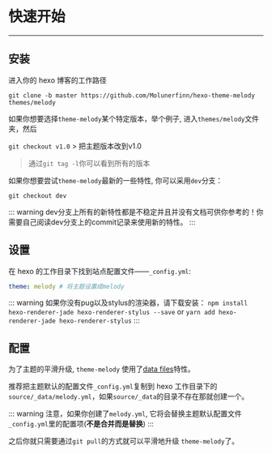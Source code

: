 # 快速开始
------

## 安装

进入你的 hexo 博客的工作路径

```
git clone -b master https://github.com/Molunerfinn/hexo-theme-melody themes/melody
```

如果你想要选择`theme-melody`某个特定版本，举个例子, 进入`themes/melody`文件夹，然后

`git checkout v1.0` > 把主题版本改到v1.0

> 通过`git tag -l`你可以看到所有的版本

如果你想要尝试`theme-melody`最新的一些特性, 你可以采用`dev`分支：

```
git checkout dev
```

::: warning
dev分支上所有的新特性都是不稳定并且并没有文档可供你参考的！你需要自己阅读dev分支上的commit记录来使用新的特性。
:::

## 设置

在 hexo 的工作目录下找到站点配置文件——`_config.yml`:

```yaml
theme: melody # 将主题设置成melody
```

::: warning
如果你没有pug以及stylus的渲染器，请下载安装： `npm install hexo-renderer-jade hexo-renderer-stylus --save` or `yarn add hexo-renderer-jade hexo-renderer-stylus`
:::

## 配置

为了主题的平滑升级, `theme-melody` 使用了[data files](https://hexo.io/docs/data-files.html)特性。

推荐把主题默认的配置文件`_config.yml`复制到 hexo 工作目录下的`source/_data/melody.yml`，如果`source/_data`的目录不存在那就创建一个。

::: warning
注意，如果你创建了`melody.yml`, 它将会替换主题默认配置文件`_config.yml`里的配置项(**不是合并而是替换**)
:::

之后你就只需要通过`git pull`的方式就可以平滑地升级 `theme-melody`了。




